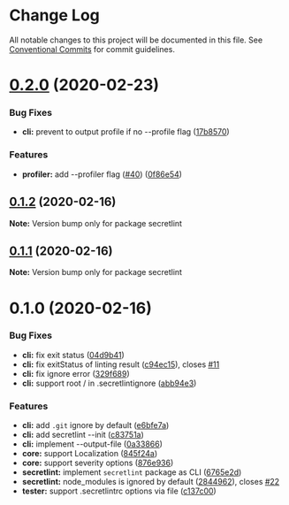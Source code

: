 # Change Log

All notable changes to this project will be documented in this file.
See [Conventional Commits](https://conventionalcommits.org) for commit guidelines.

# [0.2.0](https://github.com/secretlint/secretlint/compare/v0.1.2...v0.2.0) (2020-02-23)


### Bug Fixes

* **cli:** prevent to output profile if no --profile flag ([17b8570](https://github.com/secretlint/secretlint/commit/17b85709be9558a744d2164884a9810a46e53635))


### Features

* **profiler:** add --profiler flag ([#40](https://github.com/secretlint/secretlint/issues/40)) ([0f86e54](https://github.com/secretlint/secretlint/commit/0f86e5415f0c249c6f5c2dfbf44465f0c58ce56e))





## [0.1.2](https://github.com/secretlint/secretlint/compare/v0.1.1...v0.1.2) (2020-02-16)

**Note:** Version bump only for package secretlint





## [0.1.1](https://github.com/secretlint/secretlint/compare/v0.1.0...v0.1.1) (2020-02-16)

**Note:** Version bump only for package secretlint





# 0.1.0 (2020-02-16)


### Bug Fixes

* **cli:** fix exit status ([04d9b41](https://github.com/secretlint/secretlint/commit/04d9b412fe60eb638d0cb131d95ed4dcfcc4c11a))
* **cli:** fix exitStatus of linting result ([c94ec15](https://github.com/secretlint/secretlint/commit/c94ec15f950821edf18298910a68c11662ff63d2)), closes [#11](https://github.com/secretlint/secretlint/issues/11)
* **cli:** fix ignore error ([329f689](https://github.com/secretlint/secretlint/commit/329f6892f92c3840830bbf7c9feea5d698781074))
* **cli:** support root / in .secretlintignore ([abb94e3](https://github.com/secretlint/secretlint/commit/abb94e3b43509bc694f47a462720f6a0bf392982))


### Features

* **cli:** add `.git` ignore by default ([e6bfe7a](https://github.com/secretlint/secretlint/commit/e6bfe7a7cc5c22b4fdf650054a42e228f289c3ca))
* **cli:** add secretlint --init ([c83751a](https://github.com/secretlint/secretlint/commit/c83751a4362e9d4b44b46b0caa793536f85b2b21))
* **cli:** implement --output-file ([0a33866](https://github.com/secretlint/secretlint/commit/0a33866037774bee6b437401c8c93d2ccea892df))
* **core:** support Localization ([845f24a](https://github.com/secretlint/secretlint/commit/845f24a2a5ba1af39a3da8c2b5d487f3f4e6c313))
* **core:** support severity options ([876e936](https://github.com/secretlint/secretlint/commit/876e9360c324232aeade50fd7767fe8bd08907a5))
* **secretlint:** implement `secretlint` package as CLI ([6765e2d](https://github.com/secretlint/secretlint/commit/6765e2d6a182e5e876f4c4ba5348101bf8f36806))
* **secretlint:** node_modules is ignored by default ([2844962](https://github.com/secretlint/secretlint/commit/28449626da6b5821826a2150f039d9e3228556e9)), closes [#22](https://github.com/secretlint/secretlint/issues/22)
* **tester:** support .secretlintrc options via file ([c137c00](https://github.com/secretlint/secretlint/commit/c137c00829d6ee903d0e81894e0d343fff94f089))
